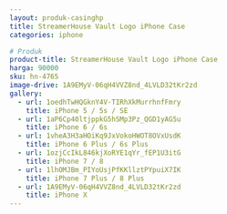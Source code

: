 ```yaml
---
layout: produk-casinghp
title: StreamerHouse Vault Logo iPhone Case
categories: iphone

# Produk
product-title: StreamerHouse Vault Logo iPhone Case
harga: 90000
sku: hn-4765
image-drive: 1A9EMyV-06qH4VVZ8nd_4LVLD32tKr2zd
gallery:
  - url: 1oedhTwHQGknY4V-TIRhXkMurrhnfFmry
    title: iPhone 5 / 5s / SE
  - url: 1aP6Cp40ltjppkG5hSMp3Pz_QGD1yAG5u
    title: iPhone 6 / 6s
  - url: 1vheA3H3aHOiKq9JxVokoHWOT8OVxUsdK
    title: iPhone 6 Plus / 6s Plus
  - url: 1ozjCcIkL846kjXoRYE1qYr_fEP1U3itG
    title: iPhone 7 / 8
  - url: 1lhOMJBm_PIYoUsjPfKKllztPYpuiX7IK
    title: iPhone 7 Plus / 8 Plus
  - url: 1A9EMyV-06qH4VVZ8nd_4LVLD32tKr2zd
    title: iPhone X
---
```

